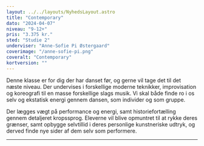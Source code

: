 ```yaml
---
layout: ../../layouts/NyhedsLayout.astro
title: "Contemporary"
dato: "2024-04-07"
niveau: "9-12+"
pris: "3.375 kr."
sted: "Studie 2"
underviser: "Anne-Sofie Pi Østergaard"
coverimage: "/anne-sofie-pi.png"
coveralt: "Contemporary"
kortversion: ""
---
```


Denne klasse er for dig der har danset før, og gerne vil tage det til det næste niveau. Der undervises i forskellige moderne teknikker, improvisation og koreografi til en masse forskellige slags musik. Vi skal både finde ro i os selv og ekstatisk energi gennem dansen, som individer og som gruppe.

Der lægges vægt på performance og energi, samt historiefortælling gennem detaljeret kropssprog. Eleverne vil blive opmuntret til at rykke deres grænser, samt opbygge selvtillid i deres personlige kunstneriske udtryk, og derved finde nye sider af dem selv som performere.

---

